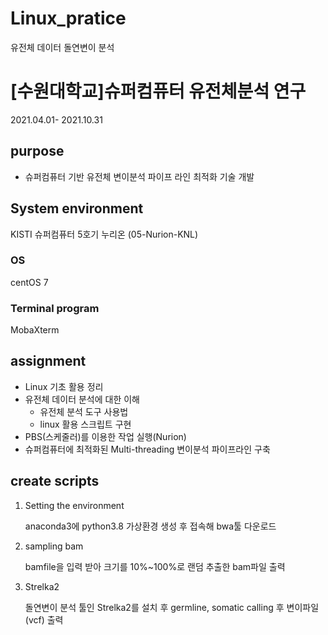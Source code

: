 # Linux_pratice
유전체 데이터 돌연변이 분석

# [수원대학교]슈퍼컴퓨터 유전체분석 연구
2021.04.01- 2021.10.31

## purpose
- 슈퍼컴퓨터 기반 유전체 변이분석 파이프 라인 최적화 기술 개발

## System environment
KISTI 슈퍼컴퓨터 5호기 누리온 (05-Nurion-KNL)
### OS
centOS 7
### Terminal program
MobaXterm

## assignment
- Linux 기초 활용 정리
- 유전체 데이터 분석에 대한 이해
  - 유전체 분석 도구 사용법
  - linux 활용 스크립트 구현
- PBS(스케줄러)를 이용한 작업 실행(Nurion)
- 슈퍼컴퓨터에 최적화된 Multi-threading 변이분석 파이프라인 구축
## create scripts
1. Setting the environment
 
    anaconda3에 python3.8 가상환경 생성 후 접속해 bwa툴 다운로드 
  
2. sampling  bam

    bamfile을 입력 받아 크기를 10%~100%로 랜덤 추출한 bam파일 출력
  
3. Strelka2
 
    돌연변이 분석 툴인 Strelka2를 설치 후 germline, somatic calling 후 변이파일(vcf) 출력
